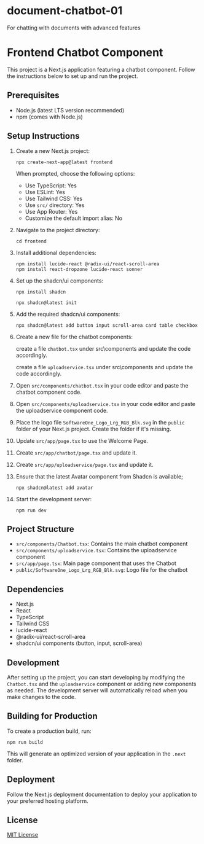 # document-chatbot-01
For chatting with documents with advanced features
# Frontend Chatbot Component

This project is a Next.js application featuring a chatbot component. Follow the instructions below to set up and run the project.

## Prerequisites

- Node.js (latest LTS version recommended)
- npm (comes with Node.js)

## Setup Instructions

1. Create a new Next.js project:

   ```
   npx create-next-app@latest frontend
   ```

   When prompted, choose the following options:
   - Use TypeScript: Yes
   - Use ESLint: Yes
   - Use Tailwind CSS: Yes
   - Use `src/` directory: Yes
   - Use App Router: Yes
   - Customize the default import alias: No

2. Navigate to the project directory:

   ```
   cd frontend
   ```

3. Install additional dependencies:

   ```
   npm install lucide-react @radix-ui/react-scroll-area
   npm install react-dropzone lucide-react sonner
   ```

4. Set up the shadcn/ui components:
   
   ```
   npx install shadcn
   ```

   ```
   npx shadcn@latest init
   ```

   
6. Add the required shadcn/ui components:

   ```
   npx shadcn@latest add button input scroll-area card table checkbox
   ```

7. Create a new file for the chatbot components:

   create a file `chatbot.tsx` under src\components and update the code accordingly.

   create a file `uploadservice.tsx` under src\components and update the code accordingly.

8. Open `src/components/chatbot.tsx` in your code editor and paste the chatbot component code.
   
10. Open `src/components/uploadservice.tsx` in your code editor and paste the uploadservice component code.

11. Place the logo file `SoftwareOne_Logo_Lrg_RGB_Blk.svg` in the `public` folder of your Next.js project. Create the folder if it's missing.

12. Update `src/app/page.tsx` to use the Welcome Page.

13. Create `src/app/chatbot/page.tsx` and update it.

14. Create `src/app/uploadservice/page.tsx` and update it.

15. Ensure that the latest Avatar component from Shadcn is available;

    ```
    npx shadcn@latest add avatar
    ```
    
16. Start the development server:

    ```
    npm run dev
    ```

## Project Structure

- `src/components/Chatbot.tsx`: Contains the main chatbot component
- `src/components/uploadservice.tsx`: Contains the uploadservice component
- `src/app/page.tsx`: Main page component that uses the Chatbot
- `public/SoftwareOne_Logo_Lrg_RGB_Blk.svg`: Logo file for the chatbot

## Dependencies

- Next.js
- React
- TypeScript
- Tailwind CSS
- lucide-react
- @radix-ui/react-scroll-area
- shadcn/ui components (button, input, scroll-area)

## Development

After setting up the project, you can start developing by modifying the `Chatbot.tsx` and the `uploadservice` component or adding new components as needed. The development server will automatically reload when you make changes to the code.

## Building for Production

To create a production build, run:

```
npm run build
```

This will generate an optimized version of your application in the `.next` folder.

## Deployment

Follow the Next.js deployment documentation to deploy your application to your preferred hosting platform.

## License

[MIT License](https://opensource.org/licenses/MIT)
